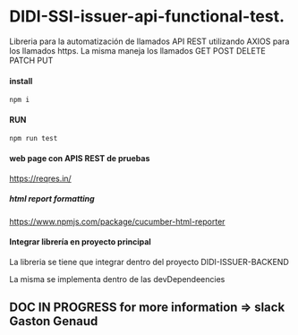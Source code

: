 # DIDI-SSI-issuer-api-functional-test.
Libreria para la automatización de llamados API REST utilizando AXIOS para los llamados https. La misma maneja los llamados GET POST DELETE PATCH PUT
#### install 
```
npm i
```
#### RUN 
```
npm run test
```
#### web page con APIS REST de pruebas 

https://reqres.in/

##### html report formatting 
https://www.npmjs.com/package/cucumber-html-reporter


#### Integrar librería en proyecto principal

La libreria se tiene que integrar dentro del proyecto DIDI-ISSUER-BACKEND

La misma se implementa dentro de las devDependeencies
## DOC IN PROGRESS for more information => slack Gaston Genaud
